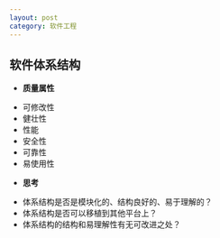 ```yaml
---
layout: post
category: 软件工程
---
```




## 软件体系结构



* **质量属性**

- 可修改性
- 健壮性
- 性能
- 安全性
- 可靠性
- 易使用性




* **思考**

- 体系结构是否是模块化的、结构良好的、易于理解的？
- 体系结构是否可以移植到其他平台上？
- 体系结构的结构和易理解性有无可改进之处？